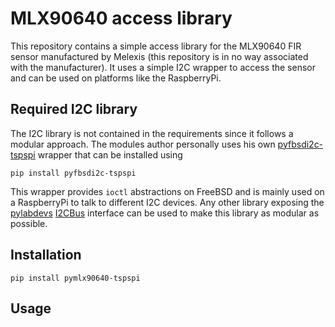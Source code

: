 # MLX90640 access library

This repository contains a simple access library for the MLX90640
FIR sensor manufactured by Melexis (this repository is in no way
associated with the manufacturer). It uses a simple I2C wrapper to
access the sensor and can be used on platforms like the RaspberryPi.

## Required I2C library

The I2C library is not contained in the requirements since it follows
a modular approach. The modules author personally uses his own
[pyfbsdi2c-tspspi](https://github.com/tspspi/pyfbsdi2c) wrapper that 
can be installed using

```
pip install pyfbsdi2c-tspspi
```

This wrapper provides ```ioctl``` abstractions on FreeBSD and is mainly
used on a RaspberryPi to talk to different I2C devices. Any other library
exposing the [pylabdevs](https://github.com/tspspi/pylabdevs) [I2CBus](https://github.com/tspspi/pylabdevs/blob/master/src/labdevices/i2cbus.py)
interface can be used to make this library as modular as possible.

## Installation

```
pip install pymlx90640-tspspi
```

## Usage




